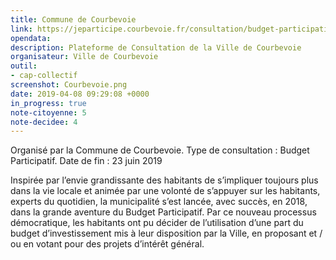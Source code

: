 ```yaml
---
title: Commune de Courbevoie
link: https://jeparticipe.courbevoie.fr/consultation/budget-participatif-edition-2019/presentation/presentation-11
opendata: 
description: Plateforme de Consultation de la Ville de Courbevoie
organisateur: Ville de Courbevoie
outil: 
- cap-collectif
screenshot: Courbevoie.png
date: 2019-04-08 09:29:08 +0000
in_progress: true
note-citoyenne: 5
note-decidee: 4
---
```


Organisé par la Commune de Courbevoie. Type de consultation : Budget Participatif. 
Date de fin : 23 juin 2019


Inspirée par l’envie grandissante des habitants de s’impliquer toujours plus dans la vie locale et animée par une volonté de s’appuyer sur les habitants, experts du quotidien, la municipalité s’est lancée, avec succès, en 2018, dans la grande aventure du Budget Participatif. Par ce nouveau processus démocratique, les habitants ont pu décider de l’utilisation d’une part du budget d’investissement mis à leur disposition par la Ville, en proposant et / ou en votant pour des projets d’intérêt général.
